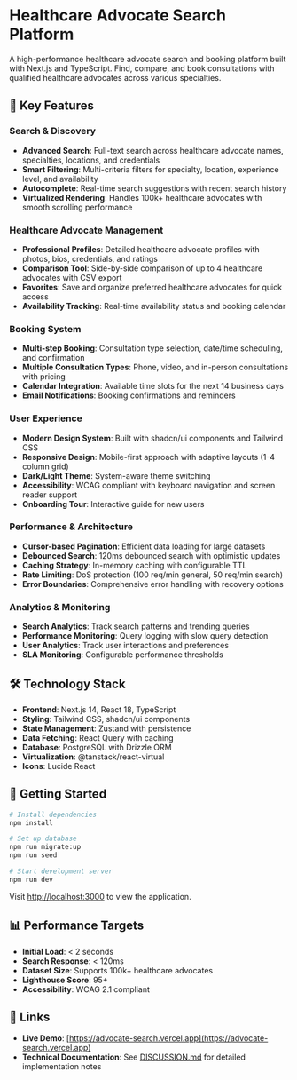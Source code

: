 # Healthcare Advocate Search Platform

A high-performance healthcare advocate search and booking platform built with Next.js and TypeScript. Find, compare, and book consultations with qualified healthcare advocates across various specialties.

## 🚀 Key Features

### Search & Discovery
- **Advanced Search**: Full-text search across healthcare advocate names, specialties, locations, and credentials
- **Smart Filtering**: Multi-criteria filters for specialty, location, experience level, and availability
- **Autocomplete**: Real-time search suggestions with recent search history
- **Virtualized Rendering**: Handles 100k+ healthcare advocates with smooth scrolling performance

### Healthcare Advocate Management
- **Professional Profiles**: Detailed healthcare advocate profiles with photos, bios, credentials, and ratings
- **Comparison Tool**: Side-by-side comparison of up to 4 healthcare advocates with CSV export
- **Favorites**: Save and organize preferred healthcare advocates for quick access
- **Availability Tracking**: Real-time availability status and booking calendar

### Booking System
- **Multi-step Booking**: Consultation type selection, date/time scheduling, and confirmation
- **Multiple Consultation Types**: Phone, video, and in-person consultations with pricing
- **Calendar Integration**: Available time slots for the next 14 business days
- **Email Notifications**: Booking confirmations and reminders

### User Experience
- **Modern Design System**: Built with shadcn/ui components and Tailwind CSS
- **Responsive Design**: Mobile-first approach with adaptive layouts (1-4 column grid)
- **Dark/Light Theme**: System-aware theme switching
- **Accessibility**: WCAG compliant with keyboard navigation and screen reader support
- **Onboarding Tour**: Interactive guide for new users

### Performance & Architecture
- **Cursor-based Pagination**: Efficient data loading for large datasets
- **Debounced Search**: 120ms debounced search with optimistic updates
- **Caching Strategy**: In-memory caching with configurable TTL
- **Rate Limiting**: DoS protection (100 req/min general, 50 req/min search)
- **Error Boundaries**: Comprehensive error handling with recovery options

### Analytics & Monitoring
- **Search Analytics**: Track search patterns and trending queries
- **Performance Monitoring**: Query logging with slow query detection
- **User Analytics**: Track user interactions and preferences
- **SLA Monitoring**: Configurable performance thresholds

## 🛠 Technology Stack

- **Frontend**: Next.js 14, React 18, TypeScript
- **Styling**: Tailwind CSS, shadcn/ui components
- **State Management**: Zustand with persistence
- **Data Fetching**: React Query with caching
- **Database**: PostgreSQL with Drizzle ORM
- **Virtualization**: @tanstack/react-virtual
- **Icons**: Lucide React

## 🚀 Getting Started

```bash
# Install dependencies
npm install

# Set up database
npm run migrate:up
npm run seed

# Start development server
npm run dev
```

Visit [http://localhost:3000](http://localhost:3000) to view the application.

## 📊 Performance Targets

- **Initial Load**: < 2 seconds
- **Search Response**: < 120ms
- **Dataset Size**: Supports 100k+ healthcare advocates
- **Lighthouse Score**: 95+
- **Accessibility**: WCAG 2.1 compliant

## 🔗 Links

- **Live Demo**: [https://advocate-search.vercel.app](https://advocate-search.vercel.app)
- **Technical Documentation**: See [DISCUSSION.md](./DISCUSSION.md) for detailed implementation notes